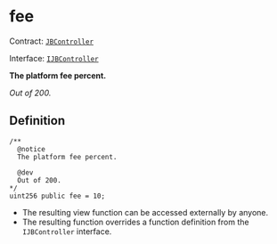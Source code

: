 # fee

Contract: [`JBController`](../)​‌

Interface: [`IJBController`](../../../../../../protocol/interfaces/ijbcontroller.md)

**The platform fee percent.**

_Out of 200._

## Definition

```solidity
/** 
  @notice 
  The platform fee percent.

  @dev 
  Out of 200.
*/
uint256 public fee = 10;
```

* The resulting view function can be accessed externally by anyone.
* The resulting function overrides a function definition from the `IJBController` interface.
